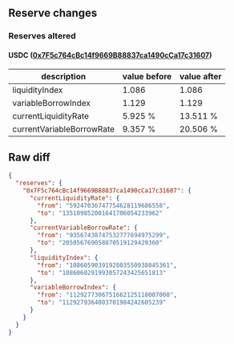 ## Reserve changes

### Reserves altered

#### USDC ([0x7F5c764cBc14f9669B88837ca1490cCa17c31607](https://optimistic.etherscan.io/address/0x7F5c764cBc14f9669B88837ca1490cCa17c31607))

| description | value before | value after |
| --- | --- | --- |
| liquidityIndex | 1.086 | 1.086 |
| variableBorrowIndex | 1.129 | 1.129 |
| currentLiquidityRate | 5.925 % | 13.511 % |
| currentVariableBorrowRate | 9.357 % | 20.506 % |


## Raw diff

```json
{
  "reserves": {
    "0x7F5c764cBc14f9669B88837ca1490cCa17c31607": {
      "currentLiquidityRate": {
        "from": "59247036747754628119686558",
        "to": "135109852001641706054233962"
      },
      "currentVariableBorrowRate": {
        "from": "93567438747532777694975299",
        "to": "205056769058870519129429360"
      },
      "liquidityIndex": {
        "from": "1086059039192803550938045361",
        "to": "1086060291993057243425651813"
      },
      "variableBorrowIndex": {
        "from": "1129277306751662125118007000",
        "to": "1129279364003701984242605239"
      }
    }
  }
}
```